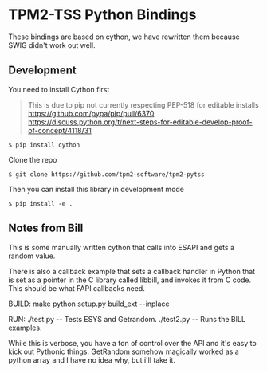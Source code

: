 # TPM2-TSS Python Bindings

These bindings are based on cython, we have rewritten them because SWIG didn't
work out well.

## Development

You need to install Cython first

> This is due to pip not currently respecting PEP-518 for editable installs
> https://github.com/pypa/pip/pull/6370
> https://discuss.python.org/t/next-steps-for-editable-develop-proof-of-concept/4118/31

```console
$ pip install cython
```

Clone the repo

```console
$ git clone https://github.com/tpm2-software/tpm2-pytss
```

Then you can install this library in development mode

```console
$ pip install -e .
```

## Notes from Bill

This is some manually written cython that calls into ESAPI
and gets a random value.

There is also a callback example that sets a callback handler in Python that is set as a pointer in the C library called libbill, and invokes
it from C code. This should be what FAPI callbacks need.

BUILD:
make
python setup.py build_ext --inplace

RUN:
./test.py -- Tests ESYS and Getrandom.
./test2.py -- Runs the BILL examples.

While this is verbose, you have a ton of control over the API and it's easy to kick out Pythonic things.
GetRandom somehow magically worked as a python array and I have no idea why, but i'll take it.
